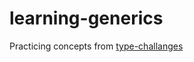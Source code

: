 # learning-generics

Practicing concepts from [type-challanges](https://github.com/type-challenges/type-challenges?tab=readme-ov-file)
